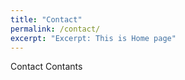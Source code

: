 ```yaml
---
title: "Contact"
permalink: /contact/
excerpt: "Excerpt: This is Home page"
---
```


Contact Contants